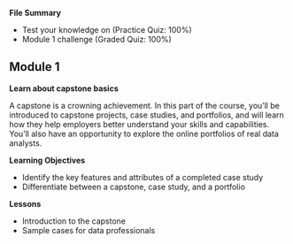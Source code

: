 **File Summary**
- Test your knowledge on (Practice Quiz: 100%)
- Module 1 challenge (Graded Quiz: 100%)

## Module 1

**Learn about capstone basics**

A capstone is a crowning achievement. In this part of the course, you’ll be introduced to capstone projects, case studies, and portfolios, and will learn how they help employers better understand your skills and capabilities. You’ll also have an opportunity to explore the online portfolios of real data analysts.

**Learning Objectives**
- Identify the key features and attributes of a completed case study
- Differentiate between a capstone, case study, and a portfolio

**Lessons**
- Introduction to the capstone
- Sample cases for data professionals
  
